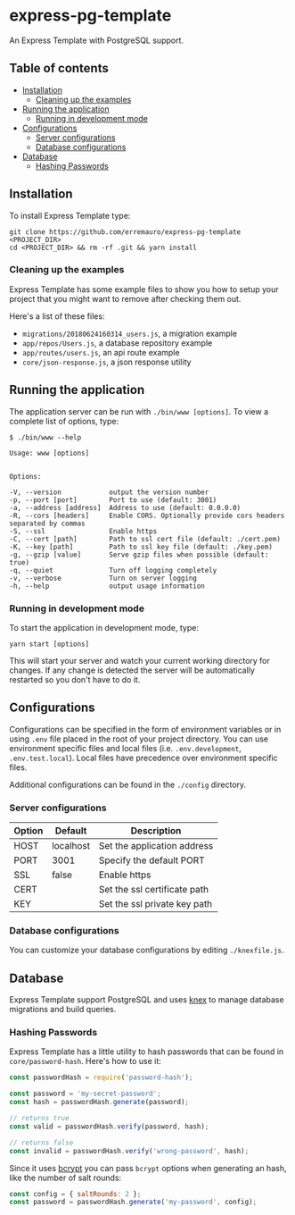 # express-pg-template

An Express Template with PostgreSQL support.

## Table of contents

- [Installation](#installation)
  - [Cleaning up the examples](#cleaning-up-the-examples)
- [Running the application](#running-the-application)
  - [Running in development mode](#running-in-development-mode)
- [Configurations](#configurations)
  - [Server configurations](#server-configurations)
  - [Database configurations](#database-configurations)
- [Database](#database)
  - [Hashing Passwords](#hashing-passwords)

## Installation

To install Express Template type:

	git clone https://github.com/erremauro/express-pg-template <PROJECT_DIR>
	cd <PROJECT_DIR> && rm -rf .git && yarn install

### Cleaning up the examples

Express Template has some example files to show you how to setup your
project that you might want to remove after checking them out.

Here's a list of these files:

- `migrations/20180624160314_users.js`, a migration example
- `app/repos/Users.js`, a database repository example
- `app/routes/users.js`, an api route example
- `core/json-response.js`, a json response utility

## Running the application

The application server can be run with `./bin/www [options]`. To view a
complete list of options, type:

    $ ./bin/www --help

	Usage: www [options]


	Options:

	-V, --version            output the version number
	-p, --port [port]        Port to use (default: 3001)
	-a, --address [address]  Address to use (default: 0.0.0.0)
	-R, --cors [headers]     Enable CORS. Optionally provide cors headers separated by commas
	-S, --ssl                Enable https
	-C, --cert [path]        Path to ssl cert file (default: ./cert.pem)
	-K, --key [path]         Path to ssl key file (default: ./key.pem)
	-g, --gzip [value]       Serve gzip files when possible (default: true)
	-q, --quiet              Turn off logging completely
	-v, --verbose            Turn on server logging
	-h, --help               output usage information

### Running in development mode

To start the application in development mode, type:

    yarn start [options]

This will start your server and watch your current working directory for
changes. If any change is detected the server will be automatically restarted
so you don't have to do it.

## Configurations

Configurations can be specified in the form of environment variables or in
using `.env` file placed in the root of your project directory. You can use
environment specific files and local files (i.e. `.env.development`,
`.env.test.local`). Local files have precedence over environment specific files.

Additional configurations can be found in the `./config` directory.

### Server configurations

| Option      | Default   | Description                  |
|-------------|-----------|------------------------------|
| HOST        | localhost | Set the application address  |
| PORT        | 3001      | Specify the default PORT     |
| SSL         | false     | Enable https                 |
| CERT        |           | Set the ssl certificate path |
| KEY         |           | Set the ssl private key path |

### Database configurations

You can customize your database configurations by editing `./knexfile.js`.

## Database

Express Template support PostgreSQL and uses [knex](https://knexjs.org) to
manage database migrations and build queries.

### Hashing Passwords

Express Template has a little utility to hash passwords that can be found in
`core/password-hash`. Here's how to use it:

```javascript
const passwordHash = require('password-hash');

const password = 'my-secret-password';
const hash = passwordHash.generate(password);

// returns true
const valid = passwordHash.verify(password, hash);

// returns false
const invalid = passwordHash.verify('wrong-password', hash);
```

Since it uses [bcrypt](https://www.npmjs.com/package/bcrypt) you can pass
`bcrypt` options when generating an hash, like the number of salt rounds:

```javascript
const config = { saltRounds: 2 };
const password = passwordHash.generate('my-password', config);
```


